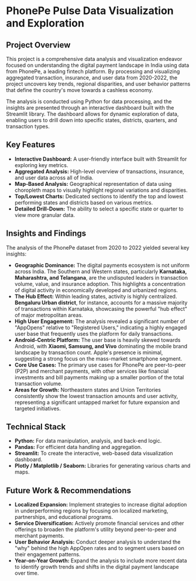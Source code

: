 # PhonePe Pulse Data Visualization and Exploration

## Project Overview

This project is a comprehensive data analysis and visualization endeavor focused on understanding the digital payment landscape in India using data from PhonePe, a leading fintech platform. By processing and visualizing aggregated transaction, insurance, and user data from 2020-2022, the project uncovers key trends, regional disparities, and user behavior patterns that define the country's move towards a cashless economy.

The analysis is conducted using Python for data processing, and the insights are presented through an interactive dashboard built with the Streamlit library. The dashboard allows for dynamic exploration of data, enabling users to drill down into specific states, districts, quarters, and transaction types.

## Key Features

* **Interactive Dashboard:** A user-friendly interface built with Streamlit for exploring key metrics.
* **Aggregated Analysis:** High-level overview of transactions, insurance, and user data across all of India.
* **Map-Based Analysis:** Geographical representation of data using choropleth maps to visually highlight regional variations and disparities.
* **Top/Lowest Charts:** Dedicated sections to identify the top and lowest performing states and districts based on various metrics.
* **Detailed Drill-Down:** The ability to select a specific state or quarter to view more granular data.

## Insights and Findings

The analysis of the PhonePe dataset from 2020 to 2022 yielded several key insights:

* **Geographic Dominance:** The digital payments ecosystem is not uniform across India. The Southern and Western states, particularly **Karnataka, Maharashtra, and Telangana**, are the undisputed leaders in transaction volume, value, and insurance adoption. This highlights a concentration of digital activity in economically developed and urbanized regions.
* **The Hub Effect:** Within leading states, activity is highly centralized. **Bengaluru Urban district**, for instance, accounts for a massive majority of transactions within Karnataka, showcasing the powerful "hub effect" of major metropolitan areas.
* **High User Engagement:** The analysis revealed a significant number of "AppOpens" relative to "Registered Users," indicating a highly engaged user base that frequently uses the platform for daily transactions.
* **Android-Centric Platform:** The user base is heavily skewed towards Android, with **Xiaomi, Samsung, and Vivo** dominating the mobile brand landscape by transaction count. Apple's presence is minimal, suggesting a strong focus on the mass-market smartphone segment.
* **Core Use Cases:** The primary use cases for PhonePe are peer-to-peer (P2P) and merchant payments, with other services like financial investments and bill payments making up a smaller portion of the total transaction volume.
* **Areas for Growth:** Northeastern states and Union Territories consistently show the lowest transaction amounts and user activity, representing a significant untapped market for future expansion and targeted initiatives.

## Technical Stack

* **Python:** For data manipulation, analysis, and back-end logic.
* **Pandas:** For efficient data handling and aggregation.
* **Streamlit:** To create the interactive, web-based data visualization dashboard.
* **Plotly / Matplotlib / Seaborn:** Libraries for generating various charts and maps.

## Future Work & Recommendations

* **Localized Expansion:** Implement strategies to increase digital adoption in underperforming regions by focusing on localized marketing, partnerships, and educational programs.
* **Service Diversification:** Actively promote financial services and other offerings to broaden the platform's utility beyond peer-to-peer and merchant payments.
* **User Behavior Analysis:** Conduct deeper analysis to understand the "why" behind the high AppOpen rates and to segment users based on their engagement patterns.
* **Year-on-Year Growth:** Expand the analysis to include more recent data to identify growth trends and shifts in the digital payment landscape over time.
